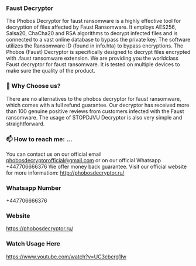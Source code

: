### Faust Decryptor
The Phobos Decryptor for faust ransomware is a highly effective tool for decryption of files affected by Faust Ransomware. It employs AES256, Salsa20, ChaCha20 and RSA algorithms to decrypt infected files and is connected to a vast online database to bypass the private key. The software utilizes the Ransomware ID (found in info.hta) to bypass encryptions. The Phobos (Faust) Decryptor is specifically designed to decrypt files encrypted with .faust ransomware extension. We are providing you the worldclass Faust decryptor for faust ransomware. It is tested on multiple devices to make sure the quality of the product.

### 💬 Why Choose us?
There are no alternatives to the phobos decryptor for faust ransomware, which comes with a full refund guarantee. Our decryptor has received more than 100 genuine positive reviews from customers infected with the Faust ransomware. The usage of STOPDJVU Decryptor is also very simple and straightforward.

### 📫 How to reach me: ...
You can contact us on our official email phobosdecryptorofficial@gmail.com or on our official Whatsapp +447706666376 We offer money back guarantee. Visit our official website for more informatiom: http://phobosdecryptor.ru/

### Whatsapp Number
 +447706666376
### Website
https://phobosdecryptor.ru/
### Watch Usage Here
https://www.youtube.com/watch?v=UC3cbcrg1Iw
